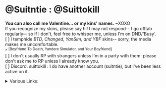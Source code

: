 # @Suitntie : @Suittokill
**You can also call me Valentine... or my kins' names.** ~XOXO <br>
If you recognize my skins, please say hi! I may not respond-- I go offtab regularly-- so if I don't, feel free to whisper me, unless I'm on DND/'Busy'. <br>
[ ] I temphide *BTD, Changed, YanSim, and YBF* skins-- sorry, the media makes me uncomfortable.<br> ^ <sup>[Boyfriend To Death, Yandere Simulator, and Your Boyfriend]</sup> <br>
[ ] I don't usually RP with strangers unless I'm in a party with them: please don't ask me to RP unless I already know you. <br>
[ ] Discord. suittokill : I do have another account (suitntie), but I've been less active on it.
<details>
<summary>Various Links:</summary>
  
[/suitntie](https://rentry.co/suitntie), my main profile rentry; <br>
[/suittokill](https://rentry.co/suittokill), which is unimportant but is another rentry of mine; <br>
[/suits-kinfo](https://rentry.co/suits-kinfo), my current kins and tropes i align with, feel free to take a look; <br>
[pronouns.cc](https://pronouns.cc/@suittokill) page, which also has kintype information as well as genderstuff, names, and pronouns;

</details>
